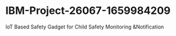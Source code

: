 # IBM-Project-26067-1659984209
IoT Based Safety Gadget for Child Safety Monitoring &amp;Notification
